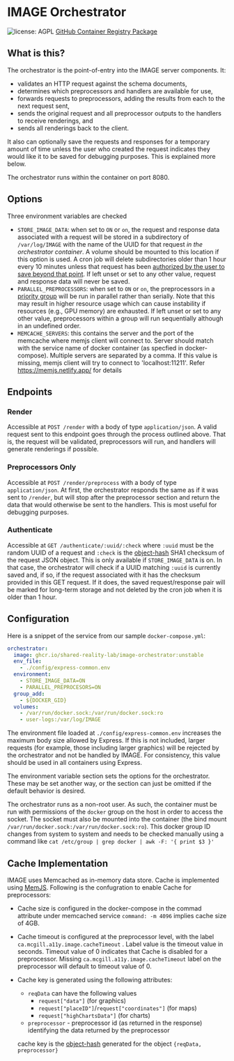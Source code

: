 # IMAGE Orchestrator

![license: AGPL](https://img.shields.io/badge/license-AGPL-success) [GitHub Container Registry Package](https://github.com/Shared-Reality-Lab/IMAGE-server/pkgs/container/image-orchestrator)

## What is this?

The orchestrator is the point-of-entry into the IMAGE server components. It:
- validates an HTTP request against the schema documents,
- determines which preprocessors and handlers are available for use,
- forwards requests to preprocessors, adding the results from each to the next request sent,
- sends the original request and all preprocessor outputs to the handlers to receive renderings, and
- sends all renderings back to the client.

It also can optionally save the requests and responses for a temporary amount of time unless the user who created
the request indicates they would like it to be saved for debugging purposes. This is explained more below.

The orchestrator runs within the container on port 8080.

## Options

Three environment variables are checked
- `STORE_IMAGE_DATA`: when set to `ON` or `on`, the request and response data associated with a request will be stored in a subdirectory
of `/var/log/IMAGE` with the name of the UUID for that request *in the orchestrator container*. A volume should be
mounted to this location if this option is used. A cron job will delete subdirectories older than 1 hour every 10 minutes
unless that request has been [authorized by the user to save beyond that point](#authenticate).
If left unset or set to any other value, request and response data will never be saved.
- `PARALLEL_PREPROCESSORS`: when set to `ON` or `on`, the preprocessors in a [priority group](https://github.com/Shared-Reality-Lab/IMAGE-server/wiki/2.-Handlers,-Preprocessors-and-Services#docker-compose-configuration) will be run in parallel
rather than serially. Note that this may result in higher resource usage which can cause instability if resources (e.g., GPU memory) are exhausted.
If left unset or set to any other value, preprocessors within a group will run sequentially although in an undefined order.
- `MEMCACHE_SERVERS`: this contains the server and the port of the memcache where memjs client will connect to. Server should match with the service name of docker container (as specfied in docker-compose). Multiple servers are separated by a comma. If this value is missing, memjs client will try to connect to 'localhost:11211'.  Refer https://memjs.netlify.app/ for details 

## Endpoints

### Render

Accessible at `POST /render` with a body of type `application/json`. A valid request sent to this endpoint goes through the process outlined above. That is,
the request will be validated, preprocessors will run, and handlers will generate renderings if possible.

### Preprocessors Only

Accessible at `POST /render/preprocess` with a body of type `application/json`. At first, the orchestrator responds
the same as if it was sent to `/render`, but will stop after the preprocessor section and return the data that would
otherwise be sent to the handlers. This is most useful for debugging purposes.

### Authenticate

Accessible at `GET /authenticate/:uuid/:check` where `:uuid` must be the random UUID of a request and `:check` is the [object-hash](https://www.npmjs.com/package/object-hash) SHA1 checksum
of the request JSON object. This is only available if `STORE_IMAGE_DATA` is on.
In that case, the orchestrator will check if a UUID matching `:uuid` is currently saved and, if so, if the
request associated with it has the checksum provided in this GET request. If it does, the saved request/response pair
will be marked for long-term storage and not deleted by the cron job when it is older than 1 hour.


## Configuration

Here is a snippet of the service from our sample `docker-compose.yml`:

```yaml
orchestrator:
  image: ghcr.io/shared-reality-lab/image-orchestrator:unstable
  env_file:
    - ./config/express-common.env
  environment:
    - STORE_IMAGE_DATA=ON
    - PARALLEL_PREPROCESORS=ON
  group_add:
    - ${DOCKER_GID}
  volumes:
    - /var/run/docker.sock:/var/run/docker.sock:ro
    - user-logs:/var/log/IMAGE
```

The environment file loaded at `./config/express-common.env` increases the maximum body size allowed by Express.
If this is not included, larger requests (for example, those including larger graphics) will be rejected by the orchestrator
and not be handled by IMAGE. For consistency, this value should be used in all containers using Express.

The environment variable section sets the options for the orchestrator. These may be set another way, or the section can just
be omitted if the default behavior is desired.

The orchestrator runs as a non-root user. As such, the container must be run with permissions of the `docker` group on the host
in order to access the socket. The socket must also be mounted into the container (the bind mount `/var/run/docker.sock:/var/run/docker.sock:ro`).
This docker group ID changes from system to system and needs to be checked manually using a command like `cat /etc/group | grep docker | awk -F: '{ print $3 }'`

## Cache Implementation

IMAGE uses Memcached as in-memory data store. Cache is implemented using [MemJS](https://www.npmjs.com/package/memjs). Following is the confugration to enable Cache for preprocessors:

- Cache size is configured in the docker-compose in the commad attribute under memcached service `command: -m 4096` implies cache size of 4GB.

- Cache timeout is configured at the preprocessor level, with the label `ca.mcgill.a11y.image.cacheTimeout` . Label value is the timeout value in seconds. Timeout value of 0 indicates that Cache is disabled for a preprocessor. Missing `ca.mcgill.a11y.image.cacheTimeout` label on the preprocessor will default to timeout value of 0.

- Cache key is generated using the following attributes:
  - `reqData` can have the following values
    - `request["data"]` (for graphics)
    - `request["placeID"]`/`request["coordinates"]` (for maps)
    - `request["highChartsData"]` (for charts)
  - `preprocessor` - preprocessor id (as returned in the response) identifying the data returned by the preprocessor 

  cache key is the [object-hash](https://www.npmjs.com/package/object-hash) generated for the object `{reqData, preprocessor}`

